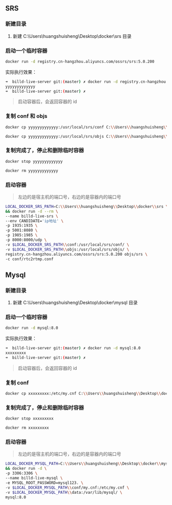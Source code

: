## SRS

### 新建目录

1. 新建 C:\\Users\\huangshuisheng\\Desktop\\docker\\srs 目录

### 启动一个临时容器

```bash
docker run -d registry.cn-hangzhou.aliyuncs.com/ossrs/srs:5.0.200
```

实际执行效果：

```bash
➜  billd-live-server git:(master) ✗ docker run -d registry.cn-hangzhou.aliyuncs.com/ossrs/srs:5.0.200
yyyyyyyyyyyyy
➜  billd-live-server git:(master) ✗
```

> 启动容器后，会返回容器的 id

### 复制 conf 和 objs

```bash
docker cp yyyyyyyyyyyyy:/usr/local/srs/conf C:\\Users\\huangshuisheng\\Desktop\\docker\\srs
```

```bash
docker cp yyyyyyyyyyyyy:/usr/local/srs/objs C:\\Users\\huangshuisheng\\Desktop\\docker\\srs
```

### 复制完成了，停止和删除临时容器

```bash
docker stop yyyyyyyyyyyyy
```

```bash
docker rm yyyyyyyyyyyyy
```

### 启动容器

> 左边的是宿主机的端口号，右边的是容器内的端口号

```bash
LOCAL_DOCKER_SRS_PATH=C:\\Users\\huangshuisheng\\Desktop\\docker\\srs \
&& docker run -d --rm \
--name billd-live-srs \
--env CANDIDATE='ip地址' \
-p 1935:1935 \
-p 5001:8080 \
-p 1985:1985 \
-p 8000:8000/udp \
-v $LOCAL_DOCKER_SRS_PATH\\conf:/usr/local/srs/conf/ \
-v $LOCAL_DOCKER_SRS_PATH\\objs:/usr/local/srs/objs/ \
registry.cn-hangzhou.aliyuncs.com/ossrs/srs:5.0.200 objs/srs \
-c conf/rtc2rtmp.conf
```

## Mysql

### 新建目录

1. 新建 C:\\Users\\huangshuisheng\\Desktop\\docker\\mysql 目录

### 启动一个临时容器

```bash
docker run -d mysql:8.0
```

实际执行效果：

```bash
➜  billd-live-server git:(master) ✗ docker run -d mysql:8.0
xxxxxxxxx
➜  billd-live-server git:(master) ✗
```

> 启动容器后，会返回容器的 id

### 复制 conf

```bash
docker cp xxxxxxxxx:/etc/my.cnf C:\\Users\\huangshuisheng\\Desktop\\docker\\mysql\\conf
```

### 复制完成了，停止和删除临时容器

```bash
docker stop xxxxxxxxx
```

```bash
docker rm xxxxxxxxx
```

### 启动容器

> 左边的是宿主机的端口号，右边的是容器内的端口号

```bash
LOCAL_DOCKER_MYSQL_PATH=C:\\Users\\huangshuisheng\\Desktop\\docker\\mysql \
&& docker run -d \
-p 3306:3306 \
--name billd-live-mysql \
-e MYSQL_ROOT_PASSWORD=mysql123. \
-v $LOCAL_DOCKER_MYSQL_PATH\\conf/my.cnf:/etc/my.cnf \
-v $LOCAL_DOCKER_MYSQL_PATH\\data:/var/lib/mysql/ \
mysql:8.0
```
